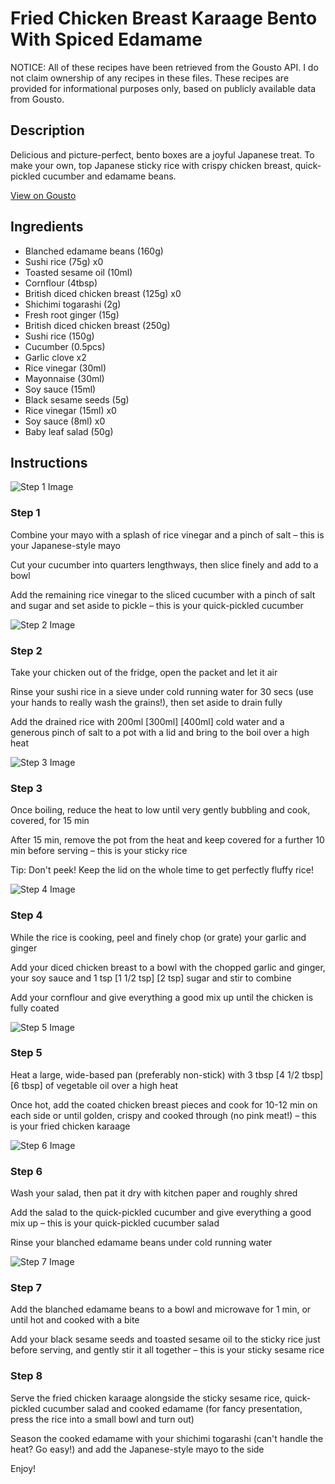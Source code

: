 # Fried Chicken Breast Karaage Bento With Spiced Edamame

NOTICE: All of these recipes have been retrieved from the Gousto API. I do not claim ownership of any recipes in these files. These recipes are provided for informational purposes only, based on publicly available data from Gousto.

## Description

Delicious and picture-perfect, bento boxes are a joyful Japanese treat. To make your own, top Japanese sticky rice with crispy chicken breast, quick-pickled cucumber and edamame beans.

[View on Gousto](https://www.gousto.co.uk/recipes/cookbook/fried-chicken-breast-karaage-bento-with-spiced-edamame)

## Ingredients

- Blanched edamame beans (160g)
- Sushi rice (75g) x0
- Toasted sesame oil (10ml)
- Cornflour (4tbsp)
- British diced chicken breast (125g) x0
- Shichimi togarashi (2g)
- Fresh root ginger (15g)
- British diced chicken breast (250g)
- Sushi rice (150g)
- Cucumber (0.5pcs)
- Garlic clove x2
- Rice vinegar (30ml)
- Mayonnaise (30ml)
- Soy sauce (15ml)
- Black sesame seeds (5g)
- Rice vinegar (15ml) x0
- Soy sauce (8ml) x0
- Baby leaf salad (50g)

## Instructions

![Step 1 Image](https://production-media.gousto.co.uk/cms/recipe-step-image/Step-1-copy-6-1691490963560-x200.jpg)

### Step 1

Combine your mayo with a splash of rice vinegar and a pinch of salt – this is your Japanese-style mayo

Cut your cucumber into quarters lengthways, then slice finely and add to a bowl

Add the remaining rice vinegar to the sliced cucumber with a pinch of salt and sugar and set aside to pickle – this is your quick-pickled cucumber

![Step 2 Image](https://production-media.gousto.co.uk/cms/recipe-step-image/Step-2-copy-6-1691490966988-x200.jpg)

### Step 2

Take your chicken out of the fridge, open the packet and let it air

Rinse your sushi rice in a sieve under cold running water for 30 secs (use your hands to really wash the grains!), then set aside to drain fully

Add the drained rice with 200ml <span class="text-purple">[300ml]</span><span class="text-danger"> [400ml]</span> cold water and a generous pinch of salt to a pot with a lid and bring to the boil over a high heat

![Step 3 Image](https://production-media.gousto.co.uk/cms/recipe-step-image/Step-3-copy-6-1691490971163-x200.jpg)

### Step 3

Once boiling, reduce the heat to low until very gently bubbling and cook, covered, for 15 min

After 15 min, remove the pot from the heat and keep covered for a further 10 min before serving – this is your sticky rice

Tip: Don't peek! Keep the lid on the whole time to get perfectly fluffy rice!

![Step 4 Image](https://production-media.gousto.co.uk/cms/recipe-step-image/Step-4-copy-5-1691490974796-x200.jpg)

### Step 4

While the rice is cooking, peel and finely chop (or grate) your garlic and ginger

Add your diced chicken breast to a bowl with the chopped garlic and ginger, your soy sauce and 1 tsp <span class="text-purple">[1 1/2 tsp]</span><span class="text-danger"> [2 tsp]</span> sugar and stir to combine

Add your cornflour and give everything a good mix up until the chicken is fully coated

![Step 5 Image](https://production-media.gousto.co.uk/cms/recipe-step-image/Step-5-copy-4-1691490979148-x200.jpg)

### Step 5

Heat a large, wide-based pan (preferably non-stick) with 3 tbsp <span class="text-purple">[4 1/2 tbsp] </span><span class="text-danger">[6 tbsp]</span> of vegetable oil over a high heat

Once hot, add the coated chicken breast pieces and cook for 10-12 min on each side or until golden, crispy and cooked through (no pink meat!) – this is your fried chicken karaage

![Step 6 Image](https://production-media.gousto.co.uk/cms/recipe-step-image/Step-6-copy-4-1691490982348-x200.jpg)

### Step 6

Wash your salad, then pat it dry with kitchen paper and roughly shred

Add the salad to the quick-pickled cucumber and give everything a good mix up – this is your quick-pickled cucumber salad

Rinse your blanched edamame beans under cold running water

![Step 7 Image](https://production-media.gousto.co.uk/cms/recipe-step-image/Step-7-copy-9-1691490985626-x200.jpg)

### Step 7

Add the blanched edamame beans to a bowl and microwave for 1 min, or until hot and cooked with a bite

Add your black sesame seeds and toasted sesame oil to the sticky rice just before serving, and gently stir it all together – this is your sticky sesame rice

### Step 8

Serve the fried chicken karaage alongside the sticky sesame rice, quick-pickled cucumber salad and cooked edamame (for fancy presentation, press the rice into a small bowl and turn out)

Season the cooked edamame with your shichimi togarashi (can't handle the heat? Go easy!) and add the Japanese-style mayo to the side

Enjoy!

